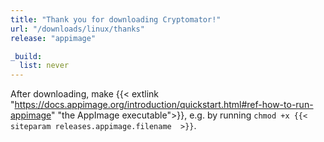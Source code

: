 ```yaml
---
title: "Thank you for downloading Cryptomator!"
url: "/downloads/linux/thanks"
release: "appimage"

_build:
  list: never
---
```


After downloading, make {{< extlink "https://docs.appimage.org/introduction/quickstart.html#ref-how-to-run-appimage" "the AppImage executable">}}, e.g. by running `chmod +x {{< siteparam releases.appimage.filename  >}}`.
